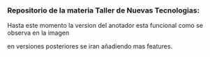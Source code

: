 ### Repositorio de la materia Taller de Nuevas Tecnologias:

Hasta este momento la version del anotador esta funcional como se observa en la imagen

[](img/anotador.gif)

en versiones posteriores se iran añadiendo mas features.
